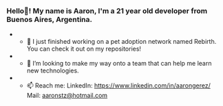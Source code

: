 ### Hello👋! My name is Aaron, I'm a 21 year old developer from Buenos Aires, Argentina.
- - 🔭 I just finished working on a pet adoption network named Rebirth. You can check it out on my repositories!
- - 👯 I’m looking to make my way onto a team that can help me learn new technologies.
- - 📫 Reach me: LinkedIn: https://www.linkedin.com/in/aarongerez/ Mail: aaronstz@hotmail.com

<!--
**aaronstz/aaronstz** is a ✨ _special_ ✨ repository because its `README.md` (this file) appears on your GitHub profile.

Here are some ideas to get you started:


- 🌱 I’m currently learning ...

- 🤔 I’m looking for help with ...
- 💬 Ask me about ...

- 😄 Pronouns: ...
- ⚡ Fun fact: ...
-->
